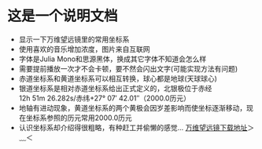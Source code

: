 # 这是一个说明文档
* 显示一下万维望远镜里的常用坐标系
* 使用喜欢的音乐增加浓度，图片来自互联网
* 字体是Julia Mono和思源黑体，换成其它字体不知道会怎么样
* 需要提前播放一次才不会卡顿，要不然会闪出文字(可能实现方法有问题)
* 赤道坐标系和黄道坐标系可以相互转换，球心都是地球(天球球心)
* 银道坐标系是相对赤道坐标系给出正式定义的，北银极位于赤经12h 51m 26.282s/赤纬+27° 07′ 42.01″（2000.0历元）
* 地轴有进动现象，黄道坐标系的两个黄极会因岁差影响而使坐标逐渐移动，现在坐标系参照的历元常用2000.0历元
* 认识坐标系却介绍得很粗略，有种赶工并偷懒的感觉...
[万维望远镜下载地址](https://worldwidetelescope.org/download/)＞﹏＜
